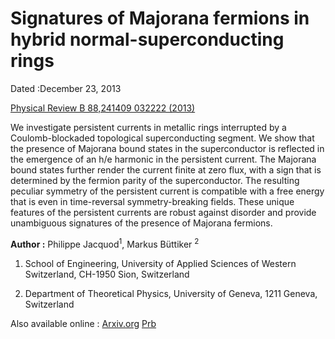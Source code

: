 #  Signatures of Majorana fermions in hybrid normal-superconducting rings

Dated :December 23, 2013

[Physical Review B 88,241409 032222 (2013)](https://doi.org/10.1103/PhysRevB.88.241409)

We investigate persistent currents in metallic rings interrupted by a Coulomb-blockaded topological superconducting segment. We show that the presence of Majorana bound states in the superconductor is reflected in the emergence of an h/e harmonic in the persistent current. The Majorana bound states further render the current finite at zero flux, with a sign that is determined by the fermion parity of the superconductor. The resulting peculiar symmetry of the persistent current is compatible with a free energy that is even in time-reversal symmetry-breaking fields. These unique features of the persistent currents are robust against disorder and provide unambiguous signatures of the presence of Majorana fermions.


**Author :** Philippe Jacquod<sup>1</sup>, Markus Büttiker <sup>2</sup> 
1) School of Engineering, University of Applied Sciences of Western Switzerland, CH-1950 Sion, Switzerland

2) Department of Theoretical Physics, University of Geneva, 1211 Geneva, Switzerland


Also available online : [Arxiv.org](https://arxiv.org/abs/1306.6343)
 [Prb](https://journals.aps.org/prb/abstract/10.1103/PhysRevB.88.241409)



